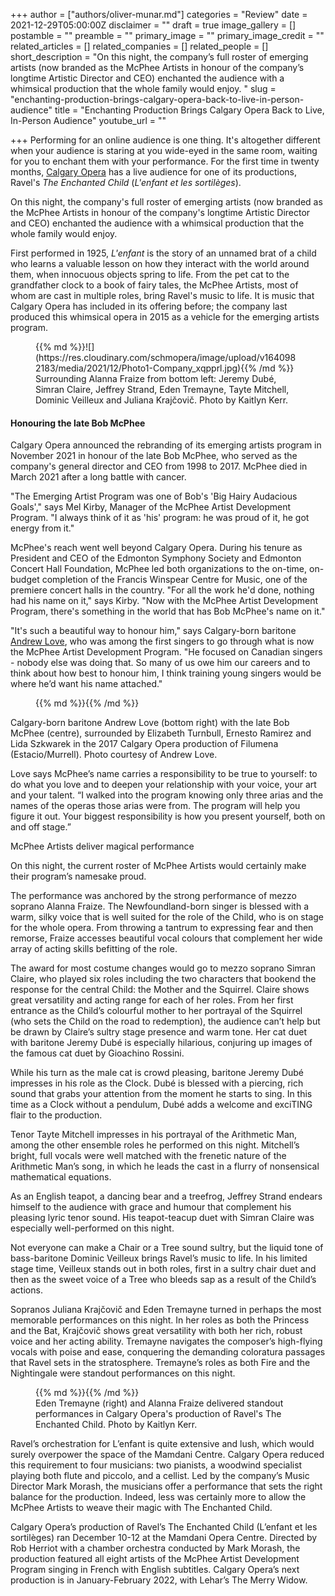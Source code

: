 +++
author = ["authors/oliver-munar.md"]
categories = "Review"
date = 2021-12-29T05:00:00Z
disclaimer = ""
draft = true
image_gallery = []
postamble = ""
preamble = ""
primary_image = ""
primary_image_credit = ""
related_articles = []
related_companies = []
related_people = []
short_description = "On this night, the company’s full roster of emerging artists (now branded as the McPhee Artists in honour of the company’s longtime Artistic Director and CEO) enchanted the audience with a whimsical production that the whole family would enjoy. "
slug = "enchanting-production-brings-calgary-opera-back-to-live-in-person-audience"
title = "Enchanting Production Brings Calgary Opera Back to Live, In-Person Audience"
youtube_url = ""

+++
Performing for an online audience is one thing. It's altogether different when your audience is staring at you wide-eyed in the same room, waiting for you to enchant them with your performance. For the first time in twenty months, [Calgary Opera](/scene/companies/calgary-opera/) has a live audience for one of its productions, Ravel's _The Enchanted Child_ (_L'enfant et les sortilèges_).

On this night, the company's full roster of emerging artists (now branded as the McPhee Artists in honour of the company's longtime Artistic Director and CEO) enchanted the audience with a whimsical production that the whole family would enjoy.

First performed in 1925, _L'enfant_ is the story of an unnamed brat of a child who learns a valuable lesson on how they interact with the world around them, when innocuous objects spring to life. From the pet cat to the grandfather clock to a book of fairy tales, the McPhee Artists, most of whom are cast in multiple roles, bring Ravel's music to life. It is music that Calgary Opera has included in its offering before; the company last produced this whimsical opera in 2015 as a vehicle for the emerging artists program.

<figure data-type="image">{{% md %}}![](https://res.cloudinary.com/schmopera/image/upload/v1640982183/media/2021/12/Photo1-Company_xqpprl.jpg){{% /md %}}

<figcaption>Surrounding Alanna Fraize from bottom left: Jeremy Dubé, Simran Claire, Jeffrey Strand, Eden Tremayne, Tayte Mitchell, Dominic Veilleux and Juliana Krajčovič. Photo by Kaitlyn Kerr.</figcaption>  
</figure>

#### Honouring the late Bob McPhee

Calgary Opera announced the rebranding of its emerging artists program in November 2021 in honour of the late Bob McPhee, who served as the company's general director and CEO from 1998 to 2017. McPhee died in March 2021 after a long battle with cancer.

"The Emerging Artist Program was one of Bob's 'Big Hairy Audacious Goals'," says Mel Kirby, Manager of the McPhee Artist Development Program. "I always think of it as 'his' program: he was proud of it, he got energy from it."

McPhee's reach went well beyond Calgary Opera. During his tenure as President and CEO of the Edmonton Symphony Society and Edmonton Concert Hall Foundation, McPhee led both organizations to the on-time, on-budget completion of the Francis Winspear Centre for Music, one of the premiere concert halls in the country. "For all the work he'd done, nothing had his name on it," says Kirby. "Now with the McPhee Artist Development Program, there's something in the world that has Bob McPhee's name on it."

"It's such a beautiful way to honour him," says Calgary-born baritone [Andrew Love](/scene/people/andrew-love/), who was among the first singers to go through what is now the McPhee Artist Development Program. "He focused on Canadian singers - nobody else was doing that. So many of us owe him our careers and to think about how best to honour him, I think training young singers would be where he’d want his name attached."

<figure data-type="image">{{% md %}}{{% /md %}}

<figcaption></figcaption>  
</figure>

Calgary-born baritone Andrew Love (bottom right) with the late Bob McPhee (centre), surrounded by Elizabeth Turnbull, Ernesto Ramirez and Lida Szkwarek in the 2017 Calgary Opera production of Filumena (Estacio/Murrell). Photo courtesy of Andrew Love.

Love says McPhee’s name carries a responsibility to be true to yourself: to do what you love and to deepen your relationship with your voice, your art and your talent. “I walked into the program knowing only three arias and the names of the operas those arias were from. The program will help you figure it out. Your biggest responsibility is how you present yourself, both on and off stage.”

McPhee Artists deliver magical performance

On this night, the current roster of McPhee Artists would certainly make their program’s namesake proud.

The performance was anchored by the strong performance of mezzo soprano Alanna Fraize. The Newfoundland-born singer is blessed with a warm, silky voice that is well suited for the role of the Child, who is on stage for the whole opera. From throwing a tantrum to expressing fear and then remorse, Fraize accesses beautiful vocal colours that complement her wide array of acting skills befitting of the role.

The award for most costume changes would go to mezzo soprano Simran Claire, who played six roles including the two characters that bookend the response for the central Child: the Mother and the Squirrel. Claire shows great versatility and acting range for each of her roles. From her first entrance as the Child’s colourful mother to her portrayal of the Squirrel (who sets the Child on the road to redemption), the audience can’t help but be drawn by Claire’s sultry stage presence and warm tone. Her cat duet with baritone Jeremy Dubé is especially hilarious, conjuring up images of the famous cat duet by Gioachino Rossini.

While his turn as the male cat is crowd pleasing, baritone Jeremy Dubé impresses in his role as the Clock. Dubé is blessed with a piercing, rich sound that grabs your attention from the moment he starts to sing. In this time as a Clock without a pendulum, Dubé adds a welcome and exciTING flair to the production.

Tenor Tayte Mitchell impresses in his portrayal of the Arithmetic Man, among the other ensemble roles he performed on this night. Mitchell’s bright, full vocals were well matched with the frenetic nature of the Arithmetic Man’s song, in which he leads the cast in a flurry of nonsensical mathematical equations.

As an English teapot, a dancing bear and a treefrog, Jeffrey Strand endears himself to the audience with grace and humour that complement his pleasing lyric tenor sound. His teapot-teacup duet with Simran Claire was especially well-performed on this night.

Not everyone can make a Chair or a Tree sound sultry, but the liquid tone of bass-baritone Dominic Veilleux brings Ravel’s music to life. In his limited stage time, Veilleux stands out in both roles, first in a sultry chair duet and then as the sweet voice of a Tree who bleeds sap as a result of the Child’s actions.

Sopranos Juliana Krajčovič and Eden Tremayne turned in perhaps the most memorable performances on this night. In her roles as both the Princess and the Bat, Krajčovič shows great versatility with both her rich, robust voice and her acting ability. Tremayne navigates the composer’s high-flying vocals with poise and ease, conquering the demanding coloratura passages that Ravel sets in the stratosphere. Tremayne’s roles as both Fire and the Nightingale were standout performances on this night.

<figure data-type="image">{{% md %}}{{% /md %}}

<figcaption>Eden Tremayne (right) and Alanna Fraize delivered standout performances in Calgary Opera's production of Ravel's The Enchanted Child. Photo by Kaitlyn Kerr.</figcaption>  
</figure>

Ravel’s orchestration for L’enfant is quite extensive and lush, which would surely overpower the space of the Mamdani Centre. Calgary Opera reduced this requirement to four musicians: two pianists, a woodwind specialist playing both flute and piccolo, and a cellist. Led by the company’s Music Director Mark Morash, the musicians offer a performance that sets the right balance for the production. Indeed, less was certainly more to allow the McPhee Artists to weave their magic with The Enchanted Child.

Calgary Opera’s production of Ravel’s The Enchanted Child (L’enfant et les sortilèges) ran December 10-12 at the Mamdani Opera Centre. Directed by Rob Herriot with a chamber orchestra conducted by Mark Morash, the production featured all eight artists of the McPhee Artist Development Program singing in French with English subtitles. Calgary Opera’s next production is in January-February 2022, with Lehar’s The Merry Widow.